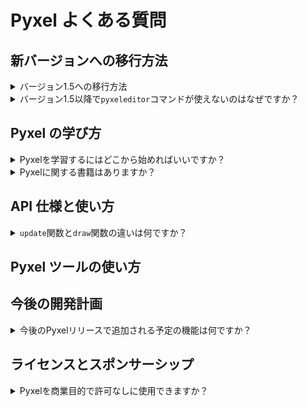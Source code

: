 # Pyxel よくある質問

## 新バージョンへの移行方法

<details>
<summary>バージョン1.5への移行方法</summary>

コードをバージョン 1.5 に対応させるために、以下の変更を行ってください。

- `init` の `caption` オプションを `title` にリネーム
- `init` の `scale` オプションを `display_scale` にリネーム
- `init` から `palette` オプションを削除。初期化後に `colors` 配列でパレットカラーを変更できます。
- `init` から `fullscreen` オプションを削除。初期化後に `fullscreen` 関数でフルスクリーンを切り替えることができます。
- 未定義エラーが発生した場合、[キー定義](https://github.com/kitao/pyxel/blob/main/python/pyxel/__init__.pyi) に従ってキー名をリネームしてください。
- `Image` クラスおよび `Tilemap` クラスの `get` と `set` をそれぞれ `pget` と `pset` に変更
- `bltm` の `u`, `v`, `w`, `h` パラメータを 8 倍に変更。`bltm` はピクセル単位で動作するようになりました。
- `Sound` および `Music` クラスのメンバーとメソッドを新しい命名規則に従って更新
</details>

<details>
<summary>バージョン1.5以降で<code>pyxeleditor</code>コマンドが使えないのはなぜですか？</summary>

バージョン 1.5 以降、Pyxel のツールは`pyxel`コマンドに統合されました。リソースエディタにアクセスするには、次のコマンドを使用してください： `pyxel edit [PYXEL_RESOURCE_FILE]`

</details>

## Pyxel の学び方

<details>
<summary>Pyxelを学習するにはどこから始めればいいですか？</summary>

Pyxel のサンプルコードを試してみることをお勧めします。次の順に試してください： 01, 05, 03, 04, 02。

</details>

<details>
<summary>Pyxelに関する書籍はありますか？</summary>

現在、日本語で 2 冊の本が出版されていますが、どちらも Pyxel の開発者によるものではありません。残念ながら、今のところ英語版はありませんが、今後英語版を含む Pyxel の本がさらに出版される可能性があります！

</details>

## API 仕様と使い方

<details>
<summary><code>update</code>関数と<code>draw</code>関数の違いは何ですか？</summary>

`update`関数は毎フレーム呼び出されますが、`draw`関数は処理時間が許容限界を超えた場合にスキップされることがあります。この設計により、レンダリング負荷や割り込み処理にかかわらず、Pyxel は滑らかなアニメーションを維持します。

</details>

## Pyxel ツールの使い方

## 今後の開発計画

<details>
<summary>今後のPyxelリリースで追加される予定の機能は何ですか？</summary>

今後の機能には、以下が含まれます：

- Pyxel Editor の使い勝手の向上
- 子ども向けの Python と Pyxel のチュートリアル
</details>

## ライセンスとスポンサーシップ

<details>
<summary>Pyxelを商業目的で許可なしに使用できますか？</summary>

はい、MIT ライセンスに従い、開発者にクレジットを表記すれば、開発者の許可なく商業目的で Pyxel を使用できます。ただし、Pyxel をスポンサーしていただけると非常にありがたいです！

</details>
